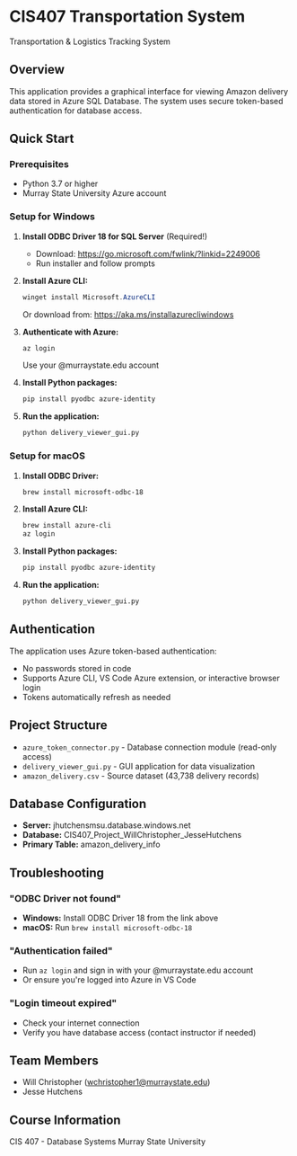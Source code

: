 # CIS407 Transportation System
Transportation & Logistics Tracking System

## Overview
This application provides a graphical interface for viewing Amazon delivery data stored in Azure SQL Database. The system uses secure token-based authentication for database access.

## Quick Start

### Prerequisites
- Python 3.7 or higher
- Murray State University Azure account

### Setup for Windows

1. **Install ODBC Driver 18 for SQL Server** (Required!)
   - Download: https://go.microsoft.com/fwlink/?linkid=2249006
   - Run installer and follow prompts

2. **Install Azure CLI:**
   ```powershell
   winget install Microsoft.AzureCLI
   ```
   Or download from: https://aka.ms/installazurecliwindows

3. **Authenticate with Azure:**
   ```powershell
   az login
   ```
   Use your @murraystate.edu account

4. **Install Python packages:**
   ```bash
   pip install pyodbc azure-identity
   ```

5. **Run the application:**
   ```bash
   python delivery_viewer_gui.py
   ```

### Setup for macOS

1. **Install ODBC Driver:**
   ```bash
   brew install microsoft-odbc-18
   ```

2. **Install Azure CLI:**
   ```bash
   brew install azure-cli
   az login
   ```

3. **Install Python packages:**
   ```bash
   pip install pyodbc azure-identity
   ```

4. **Run the application:**
   ```bash
   python delivery_viewer_gui.py
   ```

## Authentication
The application uses Azure token-based authentication:
- No passwords stored in code
- Supports Azure CLI, VS Code Azure extension, or interactive browser login
- Tokens automatically refresh as needed

## Project Structure
- `azure_token_connector.py` - Database connection module (read-only access)
- `delivery_viewer_gui.py` - GUI application for data visualization
- `amazon_delivery.csv` - Source dataset (43,738 delivery records)

## Database Configuration
- **Server:** jhutchensmsu.database.windows.net
- **Database:** CIS407_Project_WillChristopher_JesseHutchens
- **Primary Table:** amazon_delivery_info

## Troubleshooting

### "ODBC Driver not found"
- **Windows:** Install ODBC Driver 18 from the link above
- **macOS:** Run `brew install microsoft-odbc-18`

### "Authentication failed"
- Run `az login` and sign in with your @murraystate.edu account
- Or ensure you're logged into Azure in VS Code

### "Login timeout expired"
- Check your internet connection
- Verify you have database access (contact instructor if needed)

## Team Members
- Will Christopher (wchristopher1@murraystate.edu)
- Jesse Hutchens

## Course Information
CIS 407 - Database Systems
Murray State University
